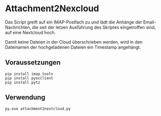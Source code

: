 # Attachment2Nexcloud
Das Script greift auf ein IMAP-Postfach zu und lädt die Anhänge der Email-Nachrichten, die seit der letzen Ausführung des Skriptes eingetroffen sind, auf eine Nextcloud hoch. 

Damit keine Dateien in der Cloud überschrieben werden, wird in den Dateinamen der hochgeladenen Dateien ein Timestamp angehängt. 

## Voraussetzungen
```
pip install imap_tools
pip install pyocclient
pip install pytz
```

## Verwendung
```
py.exe attachment2nextcloud.py
```
